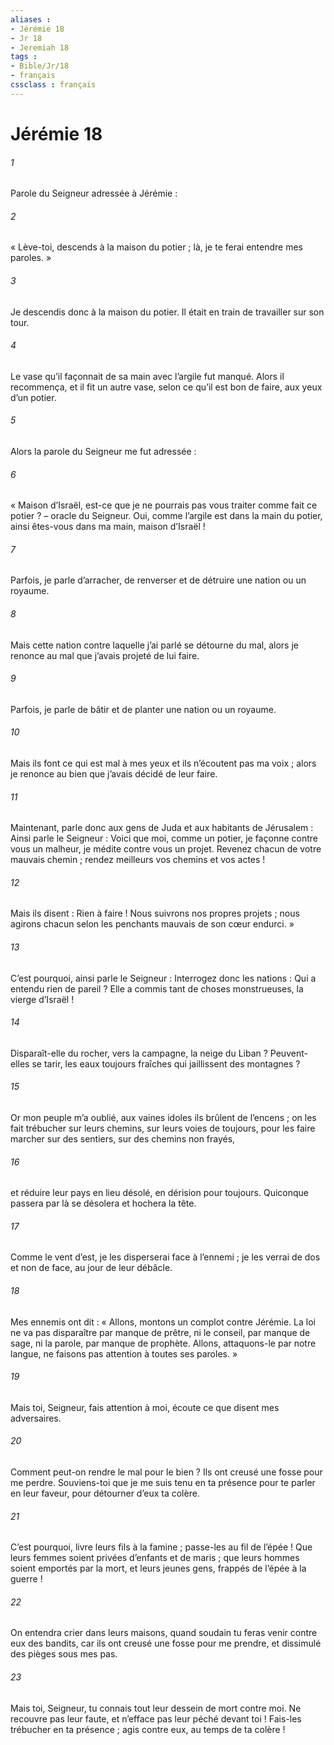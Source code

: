 ```yaml
---
aliases : 
- Jérémie 18
- Jr 18
- Jeremiah 18
tags : 
- Bible/Jr/18
- français
cssclass : français
---
```


# Jérémie 18

###### 1
Parole du Seigneur adressée à Jérémie :
###### 2
« Lève-toi, descends à la maison du potier ; là, je te ferai entendre mes paroles. »
###### 3
Je descendis donc à la maison du potier. Il était en train de travailler sur son tour.
###### 4
Le vase qu’il façonnait de sa main avec l’argile fut manqué. Alors il recommença, et il fit un autre vase, selon ce qu’il est bon de faire, aux yeux d’un potier.
###### 5
Alors la parole du Seigneur me fut adressée :
###### 6
« Maison d’Israël, est-ce que je ne pourrais pas vous traiter comme fait ce potier ? – oracle du Seigneur. Oui, comme l’argile est dans la main du potier, ainsi êtes-vous dans ma main, maison d’Israël !
###### 7
Parfois, je parle d’arracher, de renverser et de détruire une nation ou un royaume.
###### 8
Mais cette nation contre laquelle j’ai parlé se détourne du mal, alors je renonce au mal que j’avais projeté de lui faire.
###### 9
Parfois, je parle de bâtir et de planter une nation ou un royaume.
###### 10
Mais ils font ce qui est mal à mes yeux et ils n’écoutent pas ma voix ; alors je renonce au bien que j’avais décidé de leur faire.
###### 11
Maintenant, parle donc aux gens de Juda et aux habitants de Jérusalem : Ainsi parle le Seigneur : Voici que moi, comme un potier, je façonne contre vous un malheur, je médite contre vous un projet. Revenez chacun de votre mauvais chemin ; rendez meilleurs vos chemins et vos actes !
###### 12
Mais ils disent : Rien à faire ! Nous suivrons nos propres projets ; nous agirons chacun selon les penchants mauvais de son cœur endurci. »
###### 13
C’est pourquoi, ainsi parle le Seigneur :
Interrogez donc les nations :
Qui a entendu rien de pareil ?
Elle a commis tant de choses monstrueuses,
la vierge d’Israël !
###### 14
Disparaît-elle du rocher, vers la campagne,
la neige du Liban ?
Peuvent-elles se tarir, les eaux toujours fraîches
qui jaillissent des montagnes ?
###### 15
Or mon peuple m’a oublié,
aux vaines idoles ils brûlent de l’encens ;
on les fait trébucher sur leurs chemins,
sur leurs voies de toujours,
pour les faire marcher sur des sentiers,
sur des chemins non frayés,
###### 16
et réduire leur pays en lieu désolé,
en dérision pour toujours.
Quiconque passera par là
se désolera et hochera la tête.
###### 17
Comme le vent d’est, je les disperserai face à l’ennemi ;
je les verrai de dos et non de face,
au jour de leur débâcle.
###### 18
Mes ennemis ont dit : « Allons, montons un complot contre Jérémie. La loi ne va pas disparaître par manque de prêtre, ni le conseil, par manque de sage, ni la parole, par manque de prophète. Allons, attaquons-le par notre langue, ne faisons pas attention à toutes ses paroles. »
###### 19
Mais toi, Seigneur, fais attention à moi,
écoute ce que disent mes adversaires.
###### 20
Comment peut-on rendre le mal pour le bien ?
Ils ont creusé une fosse pour me perdre.
Souviens-toi que je me suis tenu en ta présence
pour te parler en leur faveur,
pour détourner d’eux ta colère.
###### 21
C’est pourquoi, livre leurs fils à la famine ;
passe-les au fil de l’épée !
Que leurs femmes soient privées d’enfants et de maris ;
que leurs hommes soient emportés par la mort,
et leurs jeunes gens, frappés de l’épée à la guerre !
###### 22
On entendra crier dans leurs maisons,
quand soudain tu feras venir contre eux des bandits,
car ils ont creusé une fosse pour me prendre,
et dissimulé des pièges sous mes pas.
###### 23
Mais toi, Seigneur, tu connais
tout leur dessein de mort contre moi.
Ne recouvre pas leur faute,
et n’efface pas leur péché devant toi !
Fais-les trébucher en ta présence ;
agis contre eux, au temps de ta colère !
